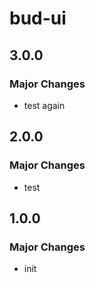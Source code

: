 # bud-ui

## 3.0.0

### Major Changes

- test again

## 2.0.0

### Major Changes

- test

## 1.0.0

### Major Changes

- init
